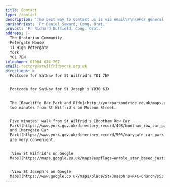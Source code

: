 ```yaml
---
title: Contact
type: /contact
description: "The best way to contact us is via email\r\n\nFor general enquiries, information on renting St Joseph' Hall, and baptism certificates parish@yorkoratory.com\r\n\nFor enquiries regarding the sacraments including Weddings, Baptisms, Funerals, becoming a Catholic parishpriest@yorkoratory.com\r\n\nFor enquiries regarding the Oratory, and information about vocations provost@yorkoratory.com\r\n\nFor enquiries regarding the Shrine of St Margaret Clitherow shrine@yorkoratory.com"
parishPriest: 'Fr Daniel Seward, Cong. Orat.'
provost: 'Fr Richard Duffield, Cong. Orat.'
address: |-
  The Oratorian Community
  Petergate House
  11 High Petergate
  York
  YO1 7EN
telephone: 01904 624 767
email: rectory@stwilfridsyork.org.uk
directions: >-
  Postcode for SatNav for St Wilfrid's YO1 7EF


  Postcode for SatNav for St Joseph's YO30 6JX


  The [Rawcliffe Bar Park and Ride](http://yorkparkandride.co.uk/maps.php) stops
  two minutes from St Wilfrid's on Museum Street.


  Five minutes' walk from St Wilfrid's [Bootham Row Car
  Park](https://www.york.gov.uk/directory_record/498/bootham_row_car_park_-_yo30_7bp)
  and [Marygate Car
  Park](https://www.york.gov.uk/directory_record/503/marygate_car_park_-_yo30_7dt)
  are very convenient.


  [View St Wilfrid's on Google
  Maps](https://maps.google.co.uk/maps?expflags=enable_star_based_justifications:true&ie=UTF8&cid=1491886688963375025&q=Saint+Wilfrid%27s+Catholic+Church&iwloc=A&gl=GB&hl=en)


  [View St Joseph's on Google
  Maps](https://www.google.co.uk/maps/place/St+Joseph's+R+C+Church/@53.97682,-1.0928873,17z/data=!3m1!4b1!4m5!3m4!1s0x487931769eff9de7:0x589f0ca4b58960d2!8m2!3d53.97682!4d-1.0906986)
---
```


